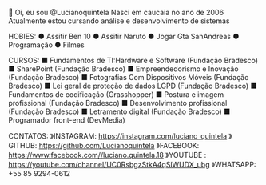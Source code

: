 👋 Oi, eu sou @Lucianoquintela
Nasci em caucaia no ano de 2006
Atualmente estou cursando análise e desenvolvimento de sistemas

HOBIES:
● Assitir Ben 10
● Assitir Naruto
● Jogar Gta SanAndreas
● Programação
● Filmes

CURSOS:
■ Fundamentos de TI:Hardware e Software (Fundação Bradesco)
■ SharePoint (Fundação Bradesco)
■ Empreendedorismo e Inovação (Fundação Bradesco)
■ Fotografias Com Dispositivos Móveis (Fundação Bradesco)
■ Lei geral de proteção de dados LGPD (Fundação Bradesco)
■ Fundamentos de codificação (Grasshopper)
■ Postura e imagem profissional (Fundação Bradesco)
■ Desenvolvimento profissional (Fundação Bradesco)
■ Letramento digital (Fundação Bradesco)
■ Programador front-end (DevMedia)

CONTATOS:
》INSTAGRAM: https://instagram.com/luciano_quintela
》GITHUB: https://github.com/Lucianoquintela
》FACEBOOK: https://www.facebook.com//luciano.quintela.18
》YOUTUBE : https://youtube.com/channel/UC0RsbgzStkA4qSlWUDX_ubg
》WHATSAPP: +55 85 9294-0612


